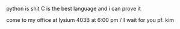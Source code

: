python is shit
C is the best language and i can prove it 

come to my office at lysium 403B at 6:00 pm
i'll wait for you pf. kim
